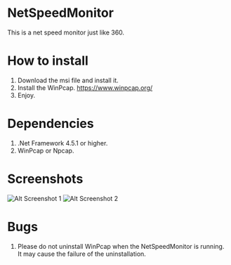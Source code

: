 # NetSpeedMonitor

This is a net speed monitor just like 360.

# How to install

1. Download the msi file and install it.
2. Install the WinPcap. https://www.winpcap.org/
3. Enjoy.

# Dependencies
1. .Net Framework 4.5.1 or higher.
2. WinPcap or Npcap.

# Screenshots
![Alt Screenshot 1](https://github.com/hanyizhao/NetSpeedMonitor/blob/master/Screenshots/1.png)
![Alt Screenshot 2](https://github.com/hanyizhao/NetSpeedMonitor/blob/master/Screenshots/2.png)

# Bugs
1. Please do not uninstall WinPcap when the NetSpeedMonitor is running. It may cause the failure of the uninstallation.
